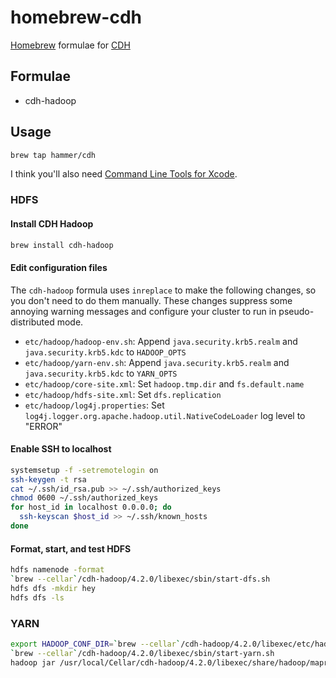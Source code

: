 homebrew-cdh
============

[Homebrew](http://mxcl.github.com/homebrew/) formulae for [CDH](http://www.cloudera.com/content/cloudera/en/products/cdh.html)

## Formulae
* cdh-hadoop

## Usage

```bash
brew tap hammer/cdh
```

I think you'll also need [Command Line Tools for Xcode](http://developer.apple.com/downloads).

### HDFS

#### Install CDH Hadoop

```bash
brew install cdh-hadoop
```

#### Edit configuration files

The `cdh-hadoop` formula uses `inreplace` to make the following changes, so you don't need to do them manually. These changes suppress some annoying warning messages and configure your cluster to run in pseudo-distributed mode.
* `etc/hadoop/hadoop-env.sh`: Append `java.security.krb5.realm` and `java.security.krb5.kdc` to `HADOOP_OPTS`
* `etc/hadoop/yarn-env.sh`: Append `java.security.krb5.realm` and `java.security.krb5.kdc` to `YARN_OPTS`
* `etc/hadoop/core-site.xml`: Set `hadoop.tmp.dir` and `fs.default.name`
* `etc/hadoop/hdfs-site.xml`: Set `dfs.replication`
* `etc/hadoop/log4j.properties`: Set `log4j.logger.org.apache.hadoop.util.NativeCodeLoader` log level to "ERROR"

#### Enable SSH to localhost
```bash
systemsetup -f -setremotelogin on
ssh-keygen -t rsa
cat ~/.ssh/id_rsa.pub >> ~/.ssh/authorized_keys
chmod 0600 ~/.ssh/authorized_keys
for host_id in localhost 0.0.0.0; do
  ssh-keyscan $host_id >> ~/.ssh/known_hosts
done
```

#### Format, start, and test HDFS
```bash
hdfs namenode -format
`brew --cellar`/cdh-hadoop/4.2.0/libexec/sbin/start-dfs.sh
hdfs dfs -mkdir hey
hdfs dfs -ls
```

### YARN
```bash
export HADOOP_CONF_DIR=`brew --cellar`/cdh-hadoop/4.2.0/libexec/etc/hadoop
`brew --cellar`/cdh-hadoop/4.2.0/libexec/sbin/start-yarn.sh
hadoop jar /usr/local/Cellar/cdh-hadoop/4.2.0/libexec/share/hadoop/mapreduce/hadoop-mapreduce-examples-2.0.0-cdh4.2.0.jar pi 10 100
```
